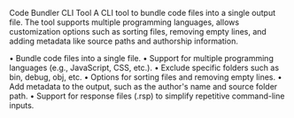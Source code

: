 Code Bundler CLI Tool A CLI tool to bundle code files into a single output file. The tool supports multiple programming languages, allows customization options such as sorting files, removing empty lines, and adding metadata like source paths and authorship information.

•	Bundle code files into a single file.
•	Support for multiple programming languages (e.g., JavaScript, CSS, etc.).
•	Exclude specific folders such as bin, debug, obj, etc.
•	Options for sorting files and removing empty lines.
•	Add metadata to the output, such as the author's name and source folder path.
•	Support for response files (.rsp) to simplify repetitive command-line inputs.

